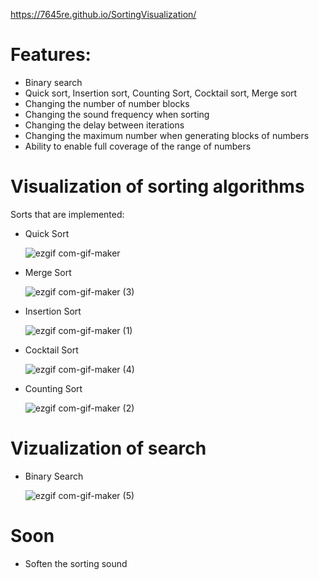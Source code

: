 https://7645re.github.io/SortingVisualization/
# Features:
- Binary search
- Quick sort, Insertion sort, Counting Sort, Cocktail sort, Merge sort
- Changing the number of number blocks
- Changing the sound frequency when sorting
- Changing the delay between iterations
- Changing the maximum number when generating blocks of numbers
- Ability to enable full coverage of the range of numbers

# Visualization of sorting algorithms
Sorts that are implemented:
- Quick Sort

  ![ezgif com-gif-maker](https://user-images.githubusercontent.com/89273037/176277077-27cbc3eb-d116-4e80-81d0-037611eb34c2.gif)
  
- Merge Sort

  ![ezgif com-gif-maker (3)](https://user-images.githubusercontent.com/89273037/176278269-79d45bdf-a58c-4237-b44b-01d2b5dc2aae.gif)

- Insertion Sort

  ![ezgif com-gif-maker (1)](https://user-images.githubusercontent.com/89273037/176277738-ad0c9479-3560-4d1a-8cbb-d18aa3bb3194.gif)

- Cocktail Sort

  ![ezgif com-gif-maker (4)](https://user-images.githubusercontent.com/89273037/176278395-65ecbf46-2126-4fa6-920a-c6312b1e1909.gif)

- Counting Sort

  ![ezgif com-gif-maker (2)](https://user-images.githubusercontent.com/89273037/176277959-4fc82b5a-4923-4659-85ce-f4dc22028451.gif)
  
# Vizualization of search
- Binary Search

  ![ezgif com-gif-maker (5)](https://user-images.githubusercontent.com/89273037/176278729-7e745a44-7198-426a-baae-640be46a62b1.gif)
 
# Soon
- Soften the sorting sound
